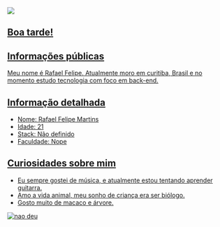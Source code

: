 <div>
    <a target='_blank' href="https://www.notion.so/Ci-ncia-de-dados-4079194a4d0448c1a167a850fdf10ac8">
        <img src="https://img.shields.io/badge/-Notion-white">
</div>   

<!--<p align="left"> <img src="https://komarev.com/ghpvc/?username=Miopiaa&label=Profile%20views&color=0e75b6&style=flat" alt="Miopiaa" /> </p>-->   

## Boa tarde!

## Informações públicas

Meu nome é Rafael Felipe. Atualmente moro em curitiba, Brasil e no momento estudo tecnologia com foco em back-end.

## Informação detalhada

<ul>
  <li> Nome: Rafael Felipe Martins
  <li> Idade: 21
  <li> Stack: Não definido 
  <li> Faculdade: Nope  
</ul>

## Curiosidades sobre mim

* Eu sempre gostei de música, e atualmente estou tentando aprender guitarra.   
* Amo a vida animal, meu sonho de criança era ser biólogo.  
* Gosto muito de macaco e árvore.

<img src="https://instagram.fbfh4-1.fna.fbcdn.net/v/t51.2885-15/e35/c0.91.729.729a/s320x320/70874781_1170582176462835_9052996859041296572_n.jpg?_nc_ht=instagram.fbfh4-1.fna.fbcdn.net&_nc_cat=103&_nc_ohc=Vc2IsUOFcUsAX8WDnFZ&tn=Rmv8WPHLG9VQnJeS&edm=APU89FABAAAA&ccb=7-4&oh=76ea27997d05af53a48ca1962b980677&oe=61970DF7&_nc_sid=86f79a" alt="nao deu"/>
